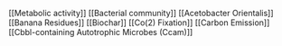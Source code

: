 [[Metabolic activity]]
[[Bacterial community]]
[[Acetobacter Orientalis]]
[[Banana Residues]]
[[Biochar]]
[[Co(2) Fixation]]
[[Carbon Emission]]
[[Cbbl-containing Autotrophic Microbes (Ccam)]]
